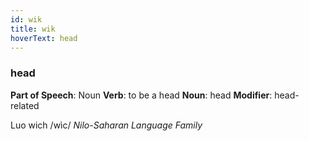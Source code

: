 ```yaml
---
id: wik
title: wik
hoverText: head
---
```


### head

**Part of Speech**: Noun
**Verb**: to be a head
**Noun**: head
**Modifier**: head-related

Luo wich /wìc/
*Nilo-Saharan Language Family*